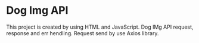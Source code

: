 # Dog Img API

This project is created by using HTML and JavaScript.
Dog IMg API request, response and err hendling.
Request send by use Axios library.